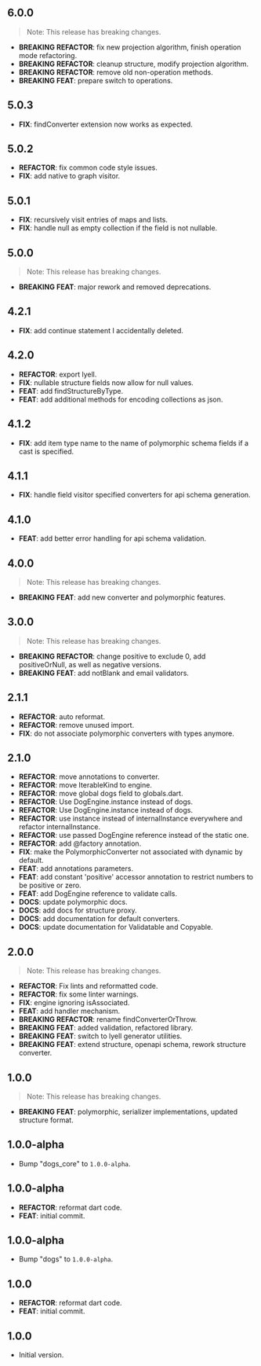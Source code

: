 ## 6.0.0

> Note: This release has breaking changes.

 - **BREAKING** **REFACTOR**: fix new projection algorithm, finish operation mode refactoring.
 - **BREAKING** **REFACTOR**: cleanup structure, modify projection algorithm.
 - **BREAKING** **REFACTOR**: remove old non-operation methods.
 - **BREAKING** **FEAT**: prepare switch to operations.

## 5.0.3

 - **FIX**: findConverter extension now works as expected.

## 5.0.2

 - **REFACTOR**: fix common code style issues.
 - **FIX**: add native to graph visitor.

## 5.0.1

 - **FIX**: recursively visit entries of maps and lists.
 - **FIX**: handle null as empty collection if the field is not nullable.

## 5.0.0

> Note: This release has breaking changes.

 - **BREAKING** **FEAT**: major rework and removed deprecations.

## 4.2.1

 - **FIX**: add continue statement I accidentally deleted.

## 4.2.0

 - **REFACTOR**: export lyell.
 - **FIX**: nullable structure fields now allow for null values.
 - **FEAT**: add findStructureByType.
 - **FEAT**: add additional methods for encoding collections as json.

## 4.1.2

 - **FIX**: add item type name to the name of polymorphic schema fields if a cast is specified.

## 4.1.1

 - **FIX**: handle field visitor specified converters for api schema generation.

## 4.1.0

 - **FEAT**: add better error handling for api schema validation.

## 4.0.0

> Note: This release has breaking changes.

 - **BREAKING** **FEAT**: add new converter and polymorphic features.

## 3.0.0

> Note: This release has breaking changes.

 - **BREAKING** **REFACTOR**: change positive to exclude 0, add positiveOrNull, as well as negative versions.
 - **BREAKING** **FEAT**: add notBlank and email validators.

## 2.1.1

 - **REFACTOR**: auto reformat.
 - **REFACTOR**: remove unused import.
 - **FIX**: do not associate polymorphic converters with types anymore.

## 2.1.0

 - **REFACTOR**: move annotations to converter.
 - **REFACTOR**: move IterableKind to engine.
 - **REFACTOR**: move global dogs field to globals.dart.
 - **REFACTOR**: Use DogEngine.instance instead of dogs.
 - **REFACTOR**: Use DogEngine.instance instead of dogs.
 - **REFACTOR**: use instance instead of internalInstance everywhere and refactor internalInstance.
 - **REFACTOR**: use passed DogEngine reference instead of the static one.
 - **REFACTOR**: add @factory annotation.
 - **FIX**: make the PolymorphicConverter not associated with dynamic by default.
 - **FEAT**: add annotations parameters.
 - **FEAT**: add constant 'positive' accessor annotation to restrict numbers to be positive or zero.
 - **FEAT**: add DogEngine reference to validate calls.
 - **DOCS**: update polymorphic docs.
 - **DOCS**: add docs for structure proxy.
 - **DOCS**: add documentation for default converters.
 - **DOCS**: update documentation for Validatable and Copyable.

## 2.0.0

> Note: This release has breaking changes.

 - **REFACTOR**: Fix lints and reformatted code.
 - **REFACTOR**: fix some linter warnings.
 - **FIX**: engine ignoring isAssociated.
 - **FEAT**: add handler mechanism.
 - **BREAKING** **REFACTOR**: rename findConverterOrThrow.
 - **BREAKING** **FEAT**: added validation, refactored library.
 - **BREAKING** **FEAT**: switch to lyell generator utilities.
 - **BREAKING** **FEAT**: extend structure, openapi schema, rework structure converter.

## 1.0.0

> Note: This release has breaking changes.

 - **BREAKING** **FEAT**: polymorphic, serializer implementations, updated structure format.

## 1.0.0-alpha

 - Bump "dogs_core" to `1.0.0-alpha`.

## 1.0.0-alpha

 - **REFACTOR**: reformat dart code.
 - **FEAT**: initial commit.

## 1.0.0-alpha

 - Bump "dogs" to `1.0.0-alpha`.

## 1.0.0

 - **REFACTOR**: reformat dart code.
 - **FEAT**: initial commit.

## 1.0.0

- Initial version.
